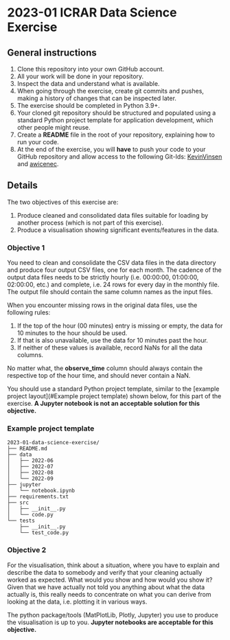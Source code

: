# 2023-01 ICRAR Data Science Exercise

## General instructions

1. Clone this repository into your own GitHub account.
1. All your work will be done in your repository.
1. Inspect the data and understand what is available.
1. When going through the exercise, create git commits and pushes, making a history of changes that can be inspected later.
1. The exercise should be completed in Python 3.9+.
1. Your cloned git repository should be structured and populated using a standard Python project template for application development, which other people might reuse.
1. Create a __README__ file in the root of your repository, explaining how to run your code.
1. At the end of the exercise, you will __have__ to push your code to your GitHub repository and allow access to the following Git-Ids: [KevinVinsen](https://github.com/KevinVinsen) and [awicenec](https://github.com/awicenec). 

## Details

The two objectives of this exercise are:
1. Produce cleaned and consolidated data files suitable for loading by another process (which is not part of this exercise).
1. Produce a visualisation showing significant events/features in the data.

### Objective 1

You need to clean and consolidate the CSV data files in the data directory and produce four output CSV files, one for each month.
The cadence of the output data files needs to be strictly hourly (i.e. 00:00:00, 01:00:00, 02:00:00, etc.) and complete, i.e. 24 rows for every day in the monthly file.
The output file should contain the same column names as the input files.

When you encounter missing rows in the original data files, use the following rules:

1. If the top of the hour (00 minutes) entry is missing or empty, the data for 10 minutes to the hour should be used.
1. If that is also unavailable, use the data for 10 minutes past the hour.
1. If neither of these values is available, record NaNs for all the data columns.

No matter what, the __observe_time__ column should always contain the respective top of the hour time, and should never contain a NaN.

You should use a standard Python project template, similar to the [example project layout](#Example project template) shown below, for this part of the exercise. __A Jupyter notebook is not an acceptable solution for this objective.__

### Example project template
```
2023-01-data-science-exercise/
├── README.md
├── data
│   ├── 2022-06
│   ├── 2022-07
│   ├── 2022-08
│   └── 2022-09
├── jupyter
│   └── notebook.ipynb
├── requirements.txt
├── src
│   ├── __init__.py
│   └── code.py
└── tests
    ├── __init__.py
    └── test_code.py
```


### Objective 2

For the visualisation, think about a situation, where you have to explain and describe the data to somebody and verify that your cleaning actually worked as expected.
What would you show and how would you show it?
Given that we have actually not told you anything about what the data actually is, this really needs to concentrate on what you can derive from looking at the data, i.e. plotting it in various ways.

The python package/tools (MatPlotLib, Plotly, Jupyter) you use to produce the visualisation is up to you.
__Jupyter notebooks are acceptable for this objective.__